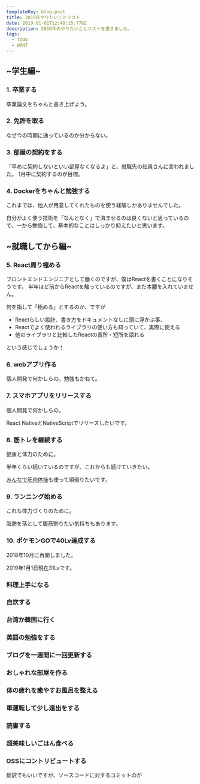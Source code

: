 ```yaml
---
templateKey: blog-post
title: 2019年やりたいことリスト
date: 2019-01-01T12:40:15.776Z
description: 2019年のやりたいことリストを書きました。
tags:
  - TODO
  - WANT
---
```

## ~学生編~
### 1. 卒業する
卒業論文をちゃんと書き上げよう。

### 2. 免許を取る
なぜ今の時期に通っているのか分からない。

### 3. 部屋の契約をする
「早めに契約しないといい部屋なくなるよ」と、就職先の社員さんに言われました。
1月中に契約するのが目標。

### 4. Dockerをちゃんと勉強する
これまでは、他人が用意してくれたものを使う経験しかありませんでした。

自分がよく使う技術を「なんとなく」で済ませるのは良くないと思っているので、一から勉強して、基本的なことはしっかり抑えたいと思います。

## ~就職してから編~
### 5. React周り極める
フロントエンドエンジニアとして働くのですが、僕はReactを書くことになりそうです。
半年ほど前からReactを触っているのですが、まだ本腰を入れていません。

何を指して「極める」とするのか、ですが

- Reactらしい設計、書き方をドキュメントなしに頭に浮かぶ事、
- Reactでよく使われるライブラリの使い方も知っていて、実際に使える
- 他のライブラリと比較したReactの長所・短所を語れる

という感じでしょうか！

### 6. webアプリ作る
個人開発で何かしらの。勉強もかねて。

### 7. スマホアプリをリリースする
個人開発で何かしらの。

React NativeとNativeScriptでリリースしたいです。

### 8. 筋トレを継続する
健康と体力のために。

半年くらい続いているのですが、これからも続けていきたい。

[みんなで筋肉体操](http://www4.nhk.or.jp/P4975/)も使って頑張りたいです。

### 9. ランニング始める
これも体力づくりのために。

脂肪を落として腹筋割りたい気持ちもあります。

### 10. ポケモンGOで40Lv達成する
2018年10月に再開しました。

2019年1月1日現在31Lvです。

### 料理上手になる
### 自炊する
### 台湾か韓国に行く
### 英語の勉強をする
### ブログを一週間に一回更新する
### おしゃれな部屋を作る
### 体の疲れを癒やすお風呂を整える
### 車運転して少し遠出をする
### 読書する
### 超美味しいごはん食べる
### OSSにコントリビュートする
翻訳でもいいですが、ソースコードに対するコミットのが
